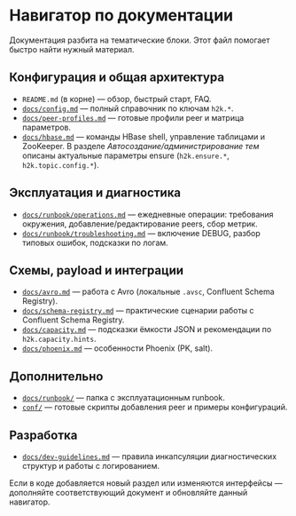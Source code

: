 # Навигатор по документации

Документация разбита на тематические блоки. Этот файл помогает быстро найти нужный материал.

## Конфигурация и общая архитектура
- `README.md` (в корне) — обзор, быстрый старт, FAQ.
- [`docs/config.md`](config.md) — полный справочник по ключам `h2k.*`.
- [`docs/peer-profiles.md`](peer-profiles.md) — готовые профили peer и матрица параметров.
- [`docs/hbase.md`](hbase.md) — команды HBase shell, управление таблицами и ZooKeeper.
	В разделе *Автосоздание/администрирование тем* описаны актуальные параметры ensure (`h2k.ensure.*`, `h2k.topic.config.*`).

## Эксплуатация и диагностика
- [`docs/runbook/operations.md`](runbook/operations.md) — ежедневные операции: требования окружения, добавление/редактирование peers, сбор метрик.
- [`docs/runbook/troubleshooting.md`](runbook/troubleshooting.md) — включение DEBUG, разбор типовых ошибок, подсказки по логам.

## Схемы, payload и интеграции
- [`docs/avro.md`](avro.md) — работа с Avro (локальные `.avsc`, Confluent Schema Registry).
- [`docs/schema-registry.md`](schema-registry.md) — практические сценарии работы с Confluent Schema Registry.
- [`docs/capacity.md`](capacity.md) — подсказки ёмкости JSON и рекомендации по `h2k.capacity.hints`.
- [`docs/phoenix.md`](phoenix.md) — особенности Phoenix (PK, salt).

## Дополнительно
- [`docs/runbook/`](runbook/) — папка с эксплуатационным runbook.
- [`conf/`](../conf/) — готовые скрипты добавления peer и примеры конфигураций.

## Разработка
- [`docs/dev-guidelines.md`](dev-guidelines.md) — правила инкапсуляции диагностических структур и работы с логированием.

Если в коде добавляется новый раздел или изменяются интерфейсы — дополняйте соответствующий документ и обновляйте данный навигатор.

